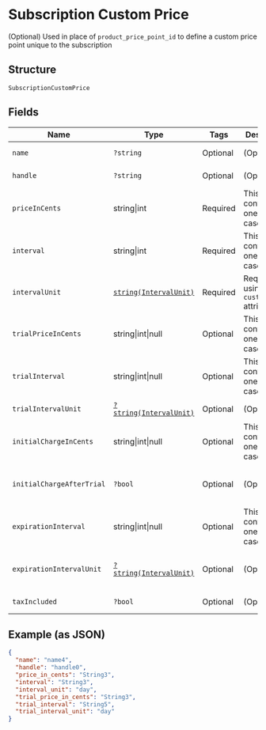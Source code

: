 
# Subscription Custom Price

(Optional) Used in place of `product_price_point_id` to define a custom price point unique to the subscription

## Structure

`SubscriptionCustomPrice`

## Fields

| Name | Type | Tags | Description | Getter | Setter |
|  --- | --- | --- | --- | --- | --- |
| `name` | `?string` | Optional | (Optional) | getName(): ?string | setName(?string name): void |
| `handle` | `?string` | Optional | (Optional) | getHandle(): ?string | setHandle(?string handle): void |
| `priceInCents` | string\|int | Required | This is a container for one-of cases. | getPriceInCents(): | setPriceInCents( priceInCents): void |
| `interval` | string\|int | Required | This is a container for one-of cases. | getInterval(): | setInterval( interval): void |
| `intervalUnit` | [`string(IntervalUnit)`](../../doc/models/interval-unit.md) | Required | Required if using `custom_price` attribute. | getIntervalUnit(): string | setIntervalUnit(string intervalUnit): void |
| `trialPriceInCents` | string\|int\|null | Optional | This is a container for one-of cases. | getTrialPriceInCents(): | setTrialPriceInCents( trialPriceInCents): void |
| `trialInterval` | string\|int\|null | Optional | This is a container for one-of cases. | getTrialInterval(): | setTrialInterval( trialInterval): void |
| `trialIntervalUnit` | [`?string(IntervalUnit)`](../../doc/models/interval-unit.md) | Optional | (Optional) | getTrialIntervalUnit(): ?string | setTrialIntervalUnit(?string trialIntervalUnit): void |
| `initialChargeInCents` | string\|int\|null | Optional | This is a container for one-of cases. | getInitialChargeInCents(): | setInitialChargeInCents( initialChargeInCents): void |
| `initialChargeAfterTrial` | `?bool` | Optional | (Optional) | getInitialChargeAfterTrial(): ?bool | setInitialChargeAfterTrial(?bool initialChargeAfterTrial): void |
| `expirationInterval` | string\|int\|null | Optional | This is a container for one-of cases. | getExpirationInterval(): | setExpirationInterval( expirationInterval): void |
| `expirationIntervalUnit` | [`?string(IntervalUnit)`](../../doc/models/interval-unit.md) | Optional | (Optional) | getExpirationIntervalUnit(): ?string | setExpirationIntervalUnit(?string expirationIntervalUnit): void |
| `taxIncluded` | `?bool` | Optional | (Optional) | getTaxIncluded(): ?bool | setTaxIncluded(?bool taxIncluded): void |

## Example (as JSON)

```json
{
  "name": "name4",
  "handle": "handle0",
  "price_in_cents": "String3",
  "interval": "String3",
  "interval_unit": "day",
  "trial_price_in_cents": "String3",
  "trial_interval": "String5",
  "trial_interval_unit": "day"
}
```

